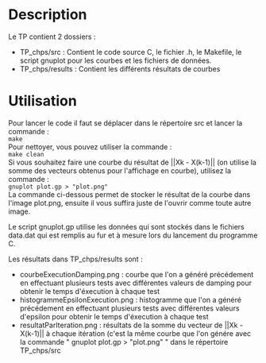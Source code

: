 # Description
Le TP contient 2 dossiers : <br/>
 - TP_chps/src : 
   Contient le code source C, le fichier .h, le Makefile, le script gnuplot pour les courbes et les fichiers de données.
 - TP_chps/results :
   Contient les différents résultats de courbes
   
# Utilisation
Pour lancer le code il faut se déplacer dans le répertoire src et lancer la commande :<br/>
	```make```<br/>
Pour nettoyer, vous pouvez utiliser la commande :<br/>
	```make clean```<br/>
Si vous souhaitez faire une courbe du résultat de ||Xk - X(k-1)|| (on utilise la somme des vecteurs obtenus pour l'affichage en courbe), utilisez la commande :<br/>
	```gnuplot plot.gp > "plot.png" ```<br/>
La commande ci-dessous permet de stocker le résultat de la courbe dans l'image plot.png, ensuite il vous suffira juste de l'ouvrir comme toute autre image.<br/>

Le script gnuplot.gp utilise les données qui sont stockés dans le fichiers data.dat qui est remplis au fur et à mesure lors du lancement du programme C.<br/>
 
Les résultats dans TP_chps/results sont : 
  - courbeExecutionDamping.png : courbe que l'on a généré précédement en effectuant plusieurs tests avec différentes valeurs de damping pour obtenir le temps d'éxecution à chaque test
  - histogrammeEpsilonExecution.png  : histogramme que l'on a généré précédement en effectuant plusieurs tests avec différentes valeurs d'epsilon pour obtenir le temps d'éxecution à chaque test
  - resultatParIteration.png : résultats de la somme du vecteur de ||Xk - X(k-1)|| à chaque itération (c'est la même courbe que l'on génére avec la commande " gnuplot plot.gp > "plot.png" " dans le répertoire TP_chps/src
